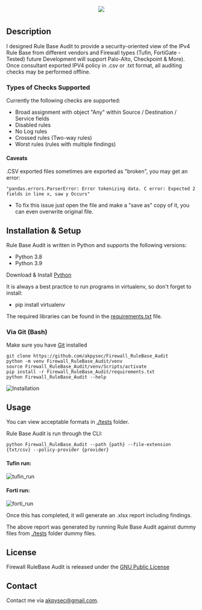 <p align="center">
  <img src="https://user-images.githubusercontent.com/48283299/135764873-62804f9f-a58d-45ec-a1b2-0c33b04c31f1.png"/>
</p>

#

## Description

I designed Rule Base Audit to provide a security-oriented view of the IPv4 Rule Base from different vendors and 
Firewall types (Tufin, FortiGate - Tested) future Development will support Palo-Alto, Checkpoint & More). 
Once consultant exported IPV4 policy in .csv or .txt format, all auditing checks may be performed offline.

### Types of Checks Supported

Currently the following checks are supported:

- Broad assignment with object "Any" within Source / Destination / Service fields
- Disabled rules
- No Log rules
- Crossed rules (Two-way rules)
- Worst rules (rules with multiple findings)

#### Caveats
.CSV exported files sometimes are exported as "broken", you may get an error:

    "pandas.errors.ParserError: Error tokenizing data. C error: Expected 2 fields in line x, saw y Occurs"

- To fix this issue just open the file and make a "save as" copy of it, 
you can even overwrite original file.

## Installation & Setup
Rule Base Audit is written in Python and supports the following versions:
* Python 3.8
* Python 3.9

Download & Install [Python](https://www.python.org/downloads/)

It is always a best practice to run programs in virtualenv, so don't forget to install:
* pip install virtualenv

The required libraries can be found in the 
[requirements.txt](https://github.com/akpysec/Firewall_RuleBase_Audit/blob/master/requirements.txt) file.

[comment]: <> (### Via PIP &#40;UNDER CONSTRUCTION - NOT YET AT PYPI&#41;)
    
[comment]: <> (    python -m venv Firewall_RuleBase_Audit/venv)

[comment]: <> (    source Firewall_RuleBase_Audit/venv/Scripts/activate)

[comment]: <> (    pip install Firewall_RuleBase_Audit)

[comment]: <> (    Firewall_RuleBase_Audit --help)

### Via Git (Bash)
Make sure you have [Git](https://git-scm.com/downloads) installed 

    git clone https://github.com/akpysec/Firewall_RuleBase_Audit
    python -m venv Firewall_RuleBase_Audit/venv
    source Firewall_RuleBase_Audit/venv/Scripts/activate
    pip install -r Firewall_RuleBase_Audit/requirements.txt
    python Firewall_RuleBase_Audit --help

![Installation](https://user-images.githubusercontent.com/48283299/139966956-d66968b4-37f9-405f-b9e9-7735ae572d6c.gif)

## Usage
You can view acceptable formats in 
[./tests](https://github.com/akpysec/Firewall_RuleBase_Audit/tree/master/tests) folder.

Rule Base Audit is run through the CLI:

    python Firewall_RuleBase_Audit --path {path} --file-extension {txt/csv} --policy-provider {provider}

#### Tufin run:

![tufin_run](https://user-images.githubusercontent.com/48283299/139966962-397cb001-97c9-4480-9478-32466514b758.gif)

#### Forti run:

![forti_run](https://user-images.githubusercontent.com/48283299/139966971-75856343-ecb2-4a65-b0e6-182750383462.gif)

Once this has completed, it will generate an .xlsx report including findings.

The above report was generated by running Rule Base Audit against dummy files 
from [./tests](https://github.com/akpysec/Firewall_RuleBase_Audit/tree/master/tests) folder dummy files.

## License
Firewall RuleBase Audit is released under the
[GNU Public License](https://github.com/akpysec/Firewall_RuleBase_Audit/LICENSE)

## Contact
Contact me via <akpysec@gmail.com>.

[comment]: <> ([^1]: )
